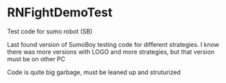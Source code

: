 # RNFightDemoTest
Test code for sumo robot (SB)

Last found version of SumoBoy testing code for different strategies.
I know there was more versions with LOGO and more strategies, but that version must be on other PC

Code is quite big garbage, must be leaned up and struturized
